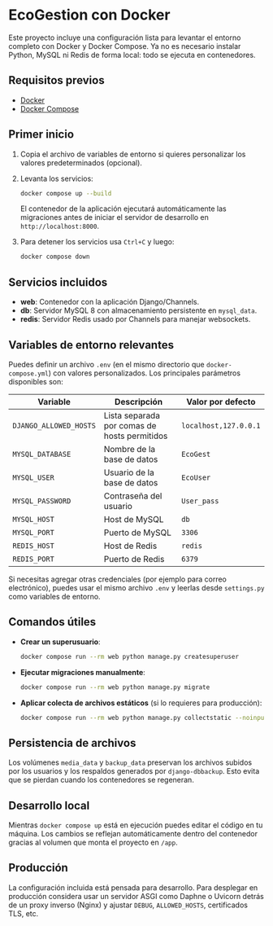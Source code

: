# EcoGestion con Docker

Este proyecto incluye una configuración lista para levantar el entorno completo con Docker y Docker Compose. Ya no es necesario instalar Python, MySQL ni Redis de forma local: todo se ejecuta en contenedores.

## Requisitos previos

- [Docker](https://docs.docker.com/get-docker/)
- [Docker Compose](https://docs.docker.com/compose/install/)

## Primer inicio

1. Copia el archivo de variables de entorno si quieres personalizar los valores predeterminados (opcional).
2. Levanta los servicios:

   ```bash
   docker compose up --build
   ```

   El contenedor de la aplicación ejecutará automáticamente las migraciones antes de iniciar el servidor de desarrollo en `http://localhost:8000`.

3. Para detener los servicios usa `Ctrl+C` y luego:

   ```bash
   docker compose down
   ```

## Servicios incluidos

- **web**: Contenedor con la aplicación Django/Channels.
- **db**: Servidor MySQL 8 con almacenamiento persistente en `mysql_data`.
- **redis**: Servidor Redis usado por Channels para manejar websockets.

## Variables de entorno relevantes

Puedes definir un archivo `.env` (en el mismo directorio que `docker-compose.yml`) con valores personalizados. Los principales parámetros disponibles son:

| Variable | Descripción | Valor por defecto |
| --- | --- | --- |
| `DJANGO_ALLOWED_HOSTS` | Lista separada por comas de hosts permitidos | `localhost,127.0.0.1` |
| `MYSQL_DATABASE` | Nombre de la base de datos | `EcoGest` |
| `MYSQL_USER` | Usuario de la base de datos | `EcoUser` |
| `MYSQL_PASSWORD` | Contraseña del usuario | `User_pass` |
| `MYSQL_HOST` | Host de MySQL | `db` |
| `MYSQL_PORT` | Puerto de MySQL | `3306` |
| `REDIS_HOST` | Host de Redis | `redis` |
| `REDIS_PORT` | Puerto de Redis | `6379` |

Si necesitas agregar otras credenciales (por ejemplo para correo electrónico), puedes usar el mismo archivo `.env` y leerlas desde `settings.py` como variables de entorno.

## Comandos útiles

- **Crear un superusuario**:

  ```bash
  docker compose run --rm web python manage.py createsuperuser
  ```

- **Ejecutar migraciones manualmente**:

  ```bash
  docker compose run --rm web python manage.py migrate
  ```

- **Aplicar colecta de archivos estáticos** (si lo requieres para producción):

  ```bash
  docker compose run --rm web python manage.py collectstatic --noinput
  ```

## Persistencia de archivos

Los volúmenes `media_data` y `backup_data` preservan los archivos subidos por los usuarios y los respaldos generados por `django-dbbackup`. Esto evita que se pierdan cuando los contenedores se regeneran.

## Desarrollo local

Mientras `docker compose up` está en ejecución puedes editar el código en tu máquina. Los cambios se reflejan automáticamente dentro del contenedor gracias al volumen que monta el proyecto en `/app`.

## Producción

La configuración incluida está pensada para desarrollo. Para desplegar en producción considera usar un servidor ASGI como Daphne o Uvicorn detrás de un proxy inverso (Nginx) y ajustar `DEBUG`, `ALLOWED_HOSTS`, certificados TLS, etc.